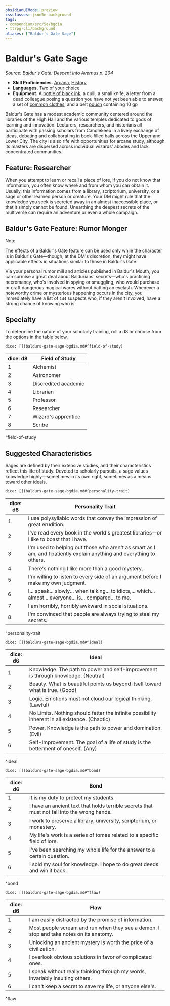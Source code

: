 ```yaml
---
obsidianUIMode: preview
cssclasses: json5e-background
tags:
- compendium/src/5e/bgdia
- ttrpg-cli/background
aliases: ["Baldur's Gate Sage"]
---
```

# Baldur's Gate Sage
*Source: Baldur's Gate: Descent Into Avernus p. 204*  

- **Skill Proficiencies.** [Arcana](/3-Mechanics/CLI/rules/skills.md#Arcana), [History](/3-Mechanics/CLI/rules/skills.md#History)  
- **Languages.** Two of your choice  
- **Equipment.** A [bottle of black ink](/3-Mechanics/CLI/items/ink-1-ounce-bottle.md), a quill, a small knife, a letter from a dead colleague posing a question you have not yet been able to answer, a set of [common clothes](/3-Mechanics/CLI/items/common-clothes.md), and a belt [pouch](/3-Mechanics/CLI/items/pouch.md) containing 10 gp  

Baldur's Gate has a modest academic community centered around the libraries of the High Hall and the various temples dedicated to gods of learning and innovation. Lecturers, researchers, and historians all participate with passing scholars from Candlekeep in a lively exchange of ideas, debating and collaborating in book-filled halls across the Upper and Lower City. The city is also rife with opportunities for arcane study, although its masters are dispersed across individual wizards' abodes and lack concentrated communities.

## Feature: Researcher

When you attempt to learn or recall a piece of lore, if you do not know that information, you often know where and from whom you can obtain it. Usually, this information comes from a library, scriptorium, university, or a sage or other learned person or creature. Your DM might rule that the knowledge you seek is secreted away in an almost inaccessible place, or that it simply cannot be found. Unearthing the deepest secrets of the multiverse can require an adventure or even a whole campaign.

## Baldur's Gate Feature: Rumor Monger

> [!note]
> The effects of a Baldur's Gate feature can be used only while the character is in Baldur's Gate—though, at the DM's discretion, they might have applicable effects in situations similar to those in Baldur's Gate.

Via your personal rumor mill and articles published in Baldur's Mouth, you can surmise a great deal about Baldurians' secrets—who's practicing necromancy, who's involved in spying or smuggling, who would purchase or craft dangerous magical wares without batting an eyelash. Whenever a noteworthy crime or mysterious happening occurs in the city, you immediately have a list of `1d4` suspects who, if they aren't involved, have a strong chance of knowing who is.

## Specialty

To determine the nature of your scholarly training, roll a d8 or choose from the options in the table below.

`dice: [](baldurs-gate-sage-bgdia.md#^field-of-study)`

| dice: d8 | Field of Study |
|----------|----------------|
| 1 | Alchemist |
| 2 | Astronomer |
| 3 | Discredited academic |
| 4 | Librarian |
| 5 | Professor |
| 6 | Researcher |
| 7 | Wizard's apprentice |
| 8 | Scribe |
^field-of-study

## Suggested Characteristics

Sages are defined by their extensive studies, and their characteristics reflect this life of study. Devoted to scholarly pursuits, a sage values knowledge highly—sometimes in its own right, sometimes as a means toward other ideals.

`dice: [](baldurs-gate-sage-bgdia.md#^personality-trait)`

| dice: d8 | Personality Trait |
|----------|-------------------|
| 1 | I use polysyllabic words that convey the impression of great erudition. |
| 2 | I've read every book in the world's greatest libraries—or I like to boast that I have. |
| 3 | I'm used to helping out those who aren't as smart as I am, and I patiently explain anything and everything to others. |
| 4 | There's nothing I like more than a good mystery. |
| 5 | I'm willing to listen to every side of an argument before I make my own judgment. |
| 6 | I... speak... slowly... when talking... to idiots,... which... almost... everyone... is... compared... to me. |
| 7 | I am horribly, horribly awkward in social situations. |
| 8 | I'm convinced that people are always trying to steal my secrets. |
^personality-trait

`dice: [](baldurs-gate-sage-bgdia.md#^ideal)`

| dice: d6 | Ideal |
|----------|-------|
| 1 | Knowledge. The path to power and self-improvement is through knowledge. (Neutral) |
| 2 | Beauty. What is beautiful points us beyond itself toward what is true. (Good) |
| 3 | Logic. Emotions must not cloud our logical thinking. (Lawful) |
| 4 | No Limits. Nothing should fetter the infinite possibility inherent in all existence. (Chaotic) |
| 5 | Power. Knowledge is the path to power and domination. (Evil) |
| 6 | Self-Improvement. The goal of a life of study is the betterment of oneself. (Any) |
^ideal

`dice: [](baldurs-gate-sage-bgdia.md#^bond)`

| dice: d6 | Bond |
|----------|------|
| 1 | It is my duty to protect my students. |
| 2 | I have an ancient text that holds terrible secrets that must not fall into the wrong hands. |
| 3 | I work to preserve a library, university, scriptorium, or monastery. |
| 4 | My life's work is a series of tomes related to a specific field of lore. |
| 5 | I've been searching my whole life for the answer to a certain question. |
| 6 | I sold my soul for knowledge. I hope to do great deeds and win it back. |
^bond

`dice: [](baldurs-gate-sage-bgdia.md#^flaw)`

| dice: d6 | Flaw |
|----------|------|
| 1 | I am easily distracted by the promise of information. |
| 2 | Most people scream and run when they see a demon. I stop and take notes on its anatomy. |
| 3 | Unlocking an ancient mystery is worth the price of a civilization. |
| 4 | I overlook obvious solutions in favor of complicated ones. |
| 5 | I speak without really thinking through my words, invariably insulting others. |
| 6 | I can't keep a secret to save my life, or anyone else's. |
^flaw